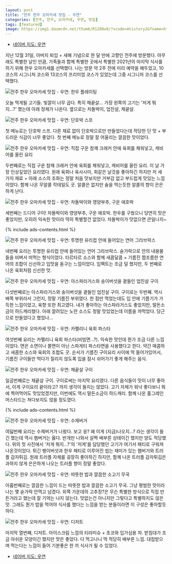 ```yaml
---
layout: post
title: "전주 한우 오마카세 맛집 - 우연"
categories: [전주, 한우, 오마카세, 우연, 맛집]
tags: [featured]
image: https://img1.daumcdn.net/thumb/R1280x0/?scode=mtistory2&fname=https%3A%2F%2Fblog.kakaocdn.net%2Fdn%2Fbjs0JQ%2FbtrpU18EXcj%2Fh5LZYcFUy087GhFJPFZxDK%2Fimg.jpg
---
```


- <a href="http://naver.me/xXr3SLnS" rel="noopener noreferrer" target="_blank" title="네이버 지도: 우연" class="markdown-link">네이버 지도: 우연</a>

지난 12월 31일, 아버지 퇴임 + 새해 기념으로 한 달 만에 고향인 전주에 방문했다. 아무래도 특별한 날인 만큼, 가족들과 함께 특별한 곳에서 특별한 2021년의 마지막 식사를 하기 위해 한우 오마카세를 선택했다. 나는 방문 약 2주 전에 미리 예약을 해두었고, 10코스의 시그니처 코스와 13코스의 프리미엄 코스가 있었는데 그중 시그니처 코스를 선택했다.

![전주 한우 오마카세 맛집 - 우연: 한우 플레이팅](https://img1.daumcdn.net/thumb/R1280x0/?scode=mtistory2&fname=https%3A%2F%2Fblog.kakaocdn.net%2Fdn%2Fbjs0JQ%2FbtrpU18EXcj%2Fh5LZYcFUy087GhFJPFZxDK%2Fimg.jpg)

오늘 먹게될 고기들. 빛깔이 너무 곱다. 특히 채끝살... 가장 왼쪽의 고기는 '저게 뭐지...?' 했는데 아래 정체가 나온다. 옆으로는 차돌박이, 업진살, 채끝살.

![전주 한우 오마카세 맛집 - 우연: 단호박 스프](https://img1.daumcdn.net/thumb/R1280x0/?scode=mtistory2&fname=https%3A%2F%2Fblog.kakaocdn.net%2Fdn%2FyPl1A%2FbtrpUHil3B6%2FxgvzrJYu8A23hz6hcYz18K%2Fimg.jpg)

첫 메뉴로는 단호박 스프. 다른 재료 없이 단호박으로만 만들었다는데 적당한 단 맛 + 부드러운 식감이 너무 좋았다. 첫 번째 메뉴로 정말 잘 어울리는 깔끔한 맛이었다.

![전주 한우 오마카세 맛집 - 우연: 직접 구운 참깨 크래커 안에 육회를 채워넣고, 캐비어를 올린 요리](https://img1.daumcdn.net/thumb/R1280x0/?scode=mtistory2&fname=https%3A%2F%2Fblog.kakaocdn.net%2Fdn%2FbI30Uy%2FbtrpYlSQynz%2Frw4mdnRBcJobYFxcfdbKbK%2Fimg.jpg)

두번째로는 직접 구운 참깨 크래커 안에 육회를 채워넣고, 캐비어를 올린 요리. 이 날 가장 인상깊었던 요리였다. 원래 육회나 육사시미, 회같은 날것을 좋아하긴 하지만 저 세 가지 재료 + 아래 소스의 조화는 정말 처음 맛보지만 거부감 없고 부드럽게 맛있는 느낌이었다. 함께 나온 무알콜 칵테일도 굿. 알콜은 없지만 술을 먹는듯한 알콜의 향이 은은하게 난다.

![전주 한우 오마카세 맛집 - 우연: 차돌박이와 영양부추, 구운 애호박](https://img1.daumcdn.net/thumb/R1280x0/?scode=mtistory2&fname=https%3A%2F%2Fblog.kakaocdn.net%2Fdn%2FcUDf7j%2Fbtrp0ZBtSer%2FxukDB4OQZkhtF1PN1SNFm0%2Fimg.jpg)

세번째는 드디어 구이! 차돌박이와 영양부추, 구운 애호박. 한우를 구웠으니 당연히 맛은 좋았지만, 오히려 익숙한 맛이라 딱히 특별할건 없었다. 차돌박이가 맛없으면 큰일나지~

{% include ads-contents.html %}

![전주 한우 오마카세 맛집 - 우연: 투명한 유리컵 안에 들어있는 연어 그라브락스](https://img1.daumcdn.net/thumb/R1280x0/?scode=mtistory2&fname=https%3A%2F%2Fblog.kakaocdn.net%2Fdn%2FNJ00m%2FbtrpRXlCFwf%2F3J1nl6KirmoOIIl3TtLSw0%2Fimg.jpg)

네번째 요리는 투명한 유리컵 안에 들어있는 연어 그라브락스. 숟가락으로 안의 내용물들을 비벼서 떠먹는 형식이었다. 타르타르 소스와 함께 새콤달콤 + 기름진 짭조름한 연어의 조합이 신선하고 입맛을 돋구는 느낌이었다. 임팩트는 조금 덜 했지만, 두 번째로 나온 육회처럼 신선한 맛.

![전주 한우 오마카세 맛집 - 우연: 아스파라거스와 송이버섯을 곁들인 업진살 구이](https://img1.daumcdn.net/thumb/R1280x0/?scode=mtistory2&fname=https%3A%2F%2Fblog.kakaocdn.net%2Fdn%2FcJFEBU%2FbtrpTgyrKqc%2FuVKy0NU6r0tbf5ostZ4Bm1%2Fimg.jpg)

다섯번째로는 아스파라거스와 송이버섯을 곁들인 업진살 구이. 구이로는 두번째. 역시 배쪽 부위라서 그런지, 정말 기름진 부위였다. 한 점만 먹었는데도 입 안에 기름기가 가득한 느낌이었고, 육향 또한 최고였다. 내가 좋아하는 아스파라거스도 좋았지만, 말돈소금이 하드캐리했다. 아래 깔려있는 노란 소스도 정말 맛있었는데 이름을 까먹었다. 당근으로 만들었다고 했었나...

![전주 한우 오마카세 맛집 - 우연: 카펠리니 육회 파스타](https://img1.daumcdn.net/thumb/R1280x0/?scode=mtistory2&fname=https%3A%2F%2Fblog.kakaocdn.net%2Fdn%2Fbb50Jt%2FbtrpTf7lERp%2FVCtTHkanxyeH8ZUhei3VN1%2Fimg.jpg)

여섯번째 요리는 카펠리니 육회 파스타(비빔면...?). 익숙한 맛인데 뭔가 조금 다른 느낌이었다. 면은 소면이나 쫄면이 아닌 스파게티 파스타면을 사용했다고 한다. 약간 매콤하고 새콤한 소스와 육회의 조합도 굿. 순서가 기름진 구이요리 사이에 딱 들어가있어서, 기름진 구이들만 먹다가 질리지 않도록 입을 잠시 쉬어가기 좋게 해주는 음식.

![전주 한우 오마카세 맛집 - 우연: 채끝살 구이](https://img1.daumcdn.net/thumb/R1280x0/?scode=mtistory2&fname=https%3A%2F%2Fblog.kakaocdn.net%2Fdn%2FzWvaz%2FbtrpTfGjnkl%2FST53FmDdH8jUTF2IjCQ7bK%2Fimg.jpg)

일곱번째로는 채끝살 구이. 구이로써는 마지막 요리였다. 다른 음식들이 맛이 너무 좋아서, 이게 구이요리 끝이라고? 까지 생각이 들지는 않았다. 고기 자체가 워낙 좋다보니 뭐에 찍어먹어도 맛있었겠지만, 이번에도 역시 말돈소금이 하드캐리. 함께 나온 홀그레인 머스타드는 쳐다보지도 않을 정도였다.

{% include ads-contents.html %}

![전주 한우 오마카세 맛집 - 우연: 수제버거](https://img1.daumcdn.net/thumb/R1280x0/?scode=mtistory2&fname=https%3A%2F%2Fblog.kakaocdn.net%2Fdn%2FbyoHKi%2Fbtrp0ImribN%2FaH9d66rJGgOhoeKWJQrAFK%2Fimg.jpg)

여덟번째 요리는 수제버거가 나왔다. 보고 응? 왜 이게 (지금)나오지...? 라는 생각이 들긴 했는데 역시 햄버거는 옳다. 반개만 나와서 살짝 배부른 상태이긴 했지만 양도 적당했다. 위의 첫 사진에서 '저게 뭐지...?'의 '저게'를 담당했던 고기가 여기서 패티로 구워져 나온것이었다. 튀긴 팽이버섯과 한우 패티로 이루어진 씹는 재미가 있는 햄버거와 트러플 감자튀김. 원래 트러플 자체를 굉장히 좋아하긴 하지만, 함께 나온 트러플 감자튀김은 과하지 않게 은은하게 나오는 트러플 향이 정말 좋았다.

![전주 한우 오마카세 맛집 - 우연: 따뜻한 밥과 깔끔한 소고기 무국](https://img1.daumcdn.net/thumb/R1280x0/?scode=mtistory2&fname=https%3A%2F%2Fblog.kakaocdn.net%2Fdn%2Fccqv16%2FbtrpU0PovAK%2FcZwiBRNmrVtyKBBZSxKkW1%2Fimg.jpg)

아홉번째로는 깔끔한 느낌이 드는 따뜻한 밥과 깔끔한 소고기 무국. 그냥 평범한 맛이라 나는 몇 숟가락 안먹고 남겼다. 위쪽 가운데의 고추장?은 무슨 특별한 방식으로 직접 만든거라고 했는데 잘 기억는 나지 않는다. 맛없는건 아니지만 그렇다고 특별하지도 않은 맛. 그래도 뭔가 밥을 먹어야 식사를 했다는 느낌을 받는 분들이라면 이 구성은 좋아할듯 하다.

![전주 한우 오마카세 맛집 - 우연: 디저트](https://img1.daumcdn.net/thumb/R1280x0/?scode=mtistory2&fname=https%3A%2F%2Fblog.kakaocdn.net%2Fdn%2FdxepNT%2FbtrpUHil47V%2FKj1PlbEQi2PIKBP84cS8m0%2Fimg.jpg)

마지막 열번째, 디저트. 아이스크림 느낌의 티라미슈 + 초코와 입가심용 차. 받침대가 조금 아쉬운 모양이긴 했지만 맛은 좋았다. 다 먹고나니 딱 적당히 배부른 느낌. 대접받으며 먹는다는 느낌이 들어 기분좋은 한 끼 식사가 될 수 있었다.

- <a href="http://naver.me/xXr3SLnS" rel="noopener noreferrer" target="_blank" title="네이버 지도: 우연" class="markdown-link">네이버 지도: 우연</a>
